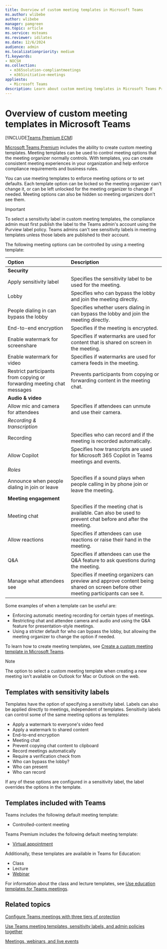 ```yaml
---
title: Overview of custom meeting templates in Microsoft Teams
ms.author: wlibebe
author: wlibebe
manager: pamgreen
ms.topic: article
ms.service: msteams
ms.reviewer: idilates
ms.date: 12/6/2024
audience: admin
ms.localizationpriority: medium
f1.keywords:
- NOCSH
ms.collection: 
  - m365solution-compliantmeetings
  - m365initiative-meetings
appliesto: 
  - Microsoft Teams
description: Learn about custom meeting templates in Microsoft Teams Premium.
---
```


# Overview of custom meeting templates in Microsoft Teams

[!INCLUDE[Teams Premium ECM](includes/teams-premium-ecm.md)]

[Microsoft Teams Premium](enhanced-teams-experience.md) includes the ability to create custom meeting templates. Meeting templates can be used to control meeting options that the meeting organizer normally controls. With templates, you can create consistent meeting experiences in your organization and help enforce compliance requirements and business rules.

You can use meeting templates to enforce meeting options or to set defaults. Each template option can be locked so the meeting organizer can't change it, or can be left unlocked for the meeting organizer to change if needed. Meeting options can also be hidden so meeting organizers don't see them.

> [!IMPORTANT]
> To select a sensitivity label in custom meeting templates, the compliance admin must first publish the label to the Teams admin's account using the Purview label policy. Teams admins can't see sensitivity labels in meeting templates unless those labels are published to their account.

The following meeting options can be controlled by using a meeting template:

|Option|Description|
|:------|:----------|
|**Security**||
|Apply sensitivity label|Specifies the sensitivity label to be used for the meeting.|
|Lobby|Specifies who can bypass the lobby and join the meeting directly.|
|People dialing in can bypass the lobby|Specifies whether users dialing in can bypass the lobby and join the meeting directly.|
|End-to-end encryption|Specifies if the meeting is encrypted.|
|Enable watermark for screenshare|Specifies if watermarks are used for content that is shared on screen in the meeting.|
|Enable watermark for video|Specifies if watermarks are used for camera feeds in the meeting.|
|Restrict participants from copying or forwarding meeting chat messages|Prevents participants from copying or forwarding content in the meeting chat.|
|**Audio & video**||
|Allow mic and camera for attendees|Specifies if attendees can unmute and use their camera.|
|*Recording & transcription*||
|Recording|Specifies who can record and if the meeting is recorded automatically.|
|Allow Copilot|Specifies how transcripts are used for Microsoft 365 Copilot in Teams meetings and events.|
|*Roles*||
|Announce when people dialing in join or leave|Specifies if a sound plays when people calling in by phone join or leave the meeting.|
|**Meeting engagement**||
|Meeting chat|Specifies if the meeting chat is available. Can also be used to prevent chat before and after the meeting.|
|Allow reactions|Specifies if attendees can use reactions or raise their hand in the meeting.|
|Q&A|Specifies if attendees can use the Q&A feature to ask questions during the meeting.|
|Manage what attendees see|Specifies if meeting organizers can preview and approve content being shared on screen before other meeting participants can see it.|

Some examples of when a template can be useful are:

- Enforcing automatic meeting recording for certain types of meetings.
- Restricting chat and attendee camera and audio and using the Q&A feature for presentation-style meetings.
- Using a stricter default for who can bypass the lobby, but allowing the meeting organizer to change the option if needed.

To learn how to create meeting templates, see [Create a custom meeting template in Microsoft Teams](create-custom-meeting-template.md).

> [!NOTE]
> The option to select a custom meeting template when creating a new meeting isn't available on Outlook for Mac or Outlook on the web.

## Templates with sensitivity labels

Templates have the option of specifying a sensitivity label. Labels can also be applied directly to meetings, independent of templates. Sensitivity labels can control some of the same meeting options as templates:

- Apply a watermark to everyone's video feed
- Apply a watermark to shared content
- End-to-end encryption
- Meeting chat
- Prevent copying chat content to clipboard
- Record meetings automatically
- Require a verification check from
- Who can bypass the lobby?
- Who can present
- Who can record

If any of these options are configured in a sensitivity label, the label overrides the options in the template.

## Templates included with Teams

Teams includes the following default meeting template:

- Controlled-content meeting

Teams Premium includes the following default meeting template:

- [Virtual appointment](virtual-appointment-meeting-template.md)

Additionally, these templates are available in Teams for Education:

- Class
- Lecture
- [Webinar](set-up-webinars.md)

For information about the class and lecture templates, see [Use education templates for Teams meetings](https://support.microsoft.com/topic/9567d25f-3ac5-4fcf-9b66-18f70e5d42b3).

## Related topics

[Configure Teams meetings with three tiers of protection](configure-meetings-three-tiers-protection.md)

[Use Teams meeting templates, sensitivity labels, and admin policies together](meeting-templates-sensitivity-labels-policies.md)

[Meetings, webinars, and live events](quick-start-meetings-live-events.md)
